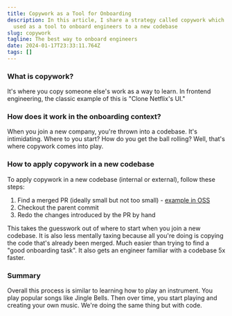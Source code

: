 ```yaml
---
title: Copywork as a Tool for Onboarding
description: In this article, I share a strategy called copywork which can be
  used as a tool to onboard engineers to a new codebase
slug: copywork
tagline: The best way to onboard engineers
date: 2024-01-17T23:33:11.764Z
tags: []
---
```

### What is copywork?
It's where you copy someone else's work as a way to learn. In frontend engineering, the classic example of this is "Clone Netflix's UI." 

### How does it work in the onboarding context?
When you join a new company, you're thrown into a codebase. It's intimidating. Where to you start? How do you get the ball rolling? Well, that's where copywork comes into play.

### How to apply copywork in a new codebase
To apply copywork in a new codebase (internal or external), follow these steps:
1. Find a merged PR (ideally small but not too small) - [example in OSS](https://github.com/vercel/next.js/pull/60783)
2. Checkout the parent commit
3. Redo the changes introduced by the PR by hand

This takes the guesswork out of where to start when you join a new codebase. It is also less mentally taxing because all you're doing is copying the code that's already been merged. Much easier than trying to find a "good onboarding task". It also gets an engineer familiar with a codebase 5x faster.

###  Summary 
Overall this process is similar to learning how to play an instrument. You play popular songs like Jingle Bells. Then over time, you start playing and creating your own music. We're doing the same thing but with code.